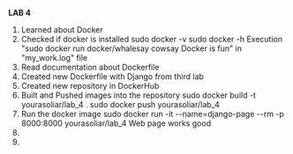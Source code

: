 **LAB 4**

1. Learned about Docker
2. Checked if docker is installed 
sudo docker -v
sudo docker -h
Execution "sudo docker run docker/whalesay cowsay Docker is fun" in "my_work.log" file
3. Read documentation about Dockerfile
4. Created new Dockerfile with Django from third lab
5. Created new repository in DockerHub
6. Built and Pushed images into the repository
sudo docker build -t yourasoliar/lab_4 .
sudo docker push yourasoliar/lab_4 
7. Run the docker image 
sudo docker run -it --name=django-page --rm -p 8000:8000 yourasoliar/lab_4
Web page works good
8. 
9. 
